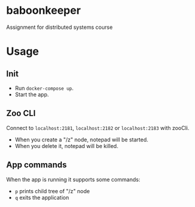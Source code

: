 # baboonkeeper
Assignment for distributed systems course

# Usage
## Init
- Run `docker-compose up`.
- Start the app.

## Zoo CLI
Connect to `localhost:2181`, `localhost:2182` or `localhost:2183` with zooCli.
- When you create a "/z" node, notepad will be started.
- When you delete it, notepad will be killed.

## App commands
When the app is running it supports some commands:
- `p` prints child tree of "/z" node
- `q` exits the application

